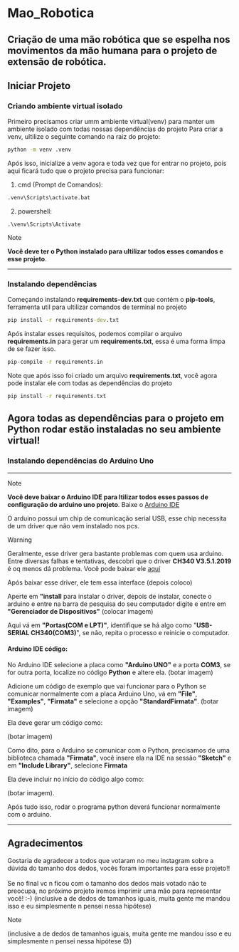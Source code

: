 # Mao_Robotica
Criação de uma mão robótica que se espelha nos movimentos da mão humana para o projeto de extensão de robótica.
---------------------------------------------

## Iniciar Projeto ##

### Criando ambiente virtual isolado ###
Primeiro precisamos criar umm ambiente virtual(venv) para manter um ambiente isolado com todas nossas dependências do projeto
Para criar a venv, ultilize o seguinte comando na raiz do projeto:
```cmd
python -m venv .venv
```

Após isso, inicialize a venv agora e toda vez que for entrar no projeto, pois aqui ficará tudo que o projeto precisa para funcionar:
1. cmd (Prompt de Comandos):
```cmd
.venv\Scripts\activate.bat
```

2. powershell:
```poweshell
.\venv\Scripts\Activate
```

> [!NOTE]
> **Você deve ter o Python instalado para ultilizar todos esses comandos e esse projeto**.
------------------------------------------------
### Instalando dependências ###
Começando instalando **requirements-dev.txt** que contém o **pip-tools**, ferramenta util para ultilizar comandos de terminal no projeto

```cmd
pip install -r requirements-dev.txt
```

Após instalar esses requisitos, podemos compilar o arquivo **requirements.in** para gerar um **requirements.txt**, essa é uma forma limpa de se fazer isso.
```cmd
pip-compile -r requirements.in
```

Note que após isso foi criado um arquivo **requirements.txt**, você agora pode instalar ele com todas as dependências do projeto
```cmd
pip install -r requirements.txt
```


Agora todas as dependências para o projeto em Python rodar estão instaladas no seu ambiente virtual!
----------------------------------------------

### Instalando dependências do Arduino Uno ###

----------------------------------------------

> [!NOTE]
> **Você deve baixar o Arduino IDE para ltilizar todos esses passos de configuração do arduino uno projeto**.
> Baixe o [Arduino IDE](https://www.arduino.cc/en/software/)

O arduino possui um chip de comunicação serial USB, esse chip necessita de um driver que não vem instalado nos pcs.

> [!WARNING]
> Geralmente, esse driver gera bastante problemas com quem usa arduino. Entre diversas falhas e tentativas, descobri que o driver **CH340 V3.5.1.2019** é oq menos dá problema. Você pode baixar ele [aqui](https://www.visualmicro.com/page/CH340-Driver-Fix-Installation.aspx)

Após baixar esse driver, ele tem essa interface (depois coloco)

Aperte em **"install** para instalar o driver, depois de instalar, conecte o arduino e entre na barra de pesquisa do seu computador digite e entre em **"Gerenciador de Dispositivos"**
(colocar imagem)

Aqui vá em **"Portas(COM e LPT)"**, identifique se há algo como "**USB-SERIAL CH340(COM3)**", se não, repita o processo e reinicie o computador.

#### Arduino IDE código: ####

No Arduino IDE selecione a placa como **"Arduino UNO"** e a porta **COM3**, se for outra porta, localize no código **Python** e altere ela.
(botar imagem)

Adicione um código de exemplo que vai funcionar para o Python se comunicar normalmente com a placa Arduino Uno, vá em **"File"**, **"Examples"**, **"Firmata"** e selecione a opção **"StandardFirmata"**.
(botar imagem)

Ela deve gerar um código como:

(botar imagem)

Como dito, para o Arduino se comunicar com o Python, precisamos de uma biblioteca chamada **"Firmata"**, você insere ela na IDE na sessão **"Sketch"** e em **"Include Library"**, selecione **Firmata**

Ela deve incluir no início do código algo como:

(botar imagem).

Após tudo isso, rodar o programa python deverá funcionar normalmente com o arduino.

----------------------------------------------------------
 ## Agradecimentos ##

Gostaria de agradecer a todos que votaram no meu instagram sobre a dúvida do tamanho dos dedos, vocês foram importantes para esse projeto!!\
\
Se no final vc n ficou com o tamanho dos dedos mais votado não te preocupa, no próximo projeto iremos imprimir uma mão para representar você! :-) (inclusive a de dedos de tamanhos iguais, muita gente me mandou isso e eu simplesmente n pensei nessa hipótese)
> [!NOTE]
> (inclusive a de dedos de tamanhos iguais, muita gente me mandou isso e eu simplesmente n pensei nessa hipótese 😓)

